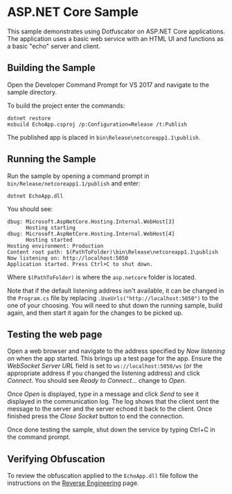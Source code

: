 # ASP.NET Core Sample

This sample demonstrates using Dotfuscator on ASP.NET Core applications.
The application uses a basic web service with an HTML UI and functions as a basic "echo" server and client.

## Building the Sample

Open the Developer Command Prompt for VS 2017 and navigate to the sample directory.

To build the project enter the commands:

    dotnet restore
    msbuild EchoApp.csproj /p:Configuration=Release /t:Publish

The published app is placed in `bin\Release\netcoreapp1.1\publish`.

## Running the Sample

Run the sample by opening a command prompt in `bin/Release/netcoreapp1.1/publish` and enter:

    dotnet EchoApp.dll

You should see:

    dbug: Microsoft.AspNetCore.Hosting.Internal.WebHost[3]
          Hosting starting
    dbug: Microsoft.AspNetCore.Hosting.Internal.WebHost[4]
          Hosting started
    Hosting environment: Production
    Content root path: $(PathToFolder)\bin\Release\netcoreapp1.1\publish
    Now listening on: http://localhost:5050
    Application started. Press Ctrl+C to shut down.

Where `$(PathToFolder)` is where the `asp.netcore` folder is located.

Note that if the default listening address isn't available, it can be changed in the `Program.cs` file by replacing `.UseUrls("http://localhost:5050")` to the one of your choosing.
You will need to shut down the running sample, build again, and then start it again for the changes to be picked up.

## Testing the web page

Open a web browser and navigate to the address specified by *Now listening on* when the app started.
This brings up a test page for the app.
Ensure the *WebSocket Server URL* field is set to `ws://localhost:5050/ws` (or the appropriate address if you changed the listening address) and click *Connect*.
You should see *Ready to Connect…* change to *Open*.

Once *Open* is displayed, type in a message and click *Send* to see it displayed in the communication log.
The log shows that the client sent the message to the server and the server echoed it back to the client.
Once finished press the *Close Socket* button to end the connection.

Once done testing the sample, shut down the service by typing Ctrl+C in the command prompt.

## Verifying Obfuscation

To review the obfuscation applied to the `EchoApp.dll` file follow the instructions on the [Reverse Engineering](https://www.preemptive.com/dotfuscator/pro/userguide/en/protection_reverse_engineering.html) page.


